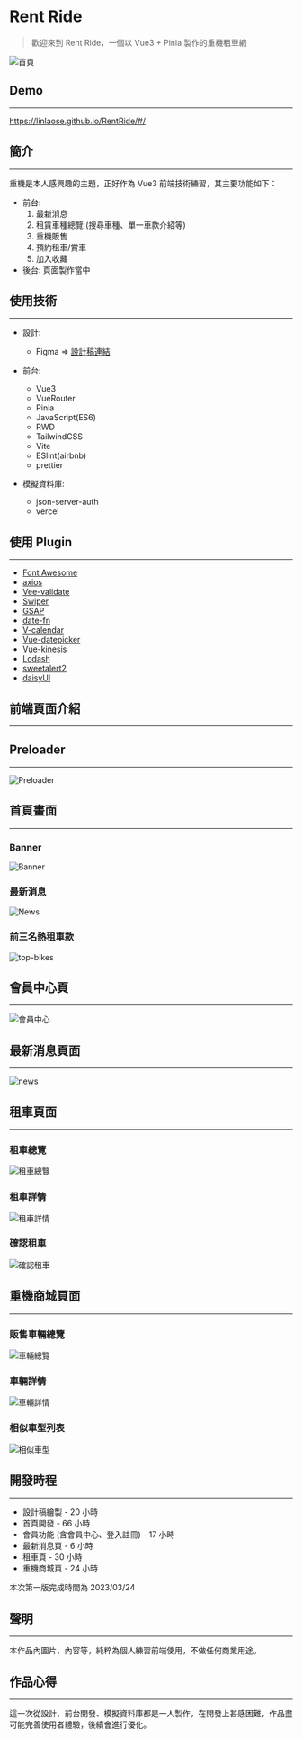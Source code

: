 # Rent Ride

> 歡迎來到 Rent Ride，一個以 Vue3 + Pinia 製作的重機租車網

![首頁](https://imgur.com/ewn1hIF.png)

## Demo

---

https://linlaose.github.io/RentRide/#/

## 簡介

---

重機是本人感興趣的主題，正好作為 Vue3 前端技術練習，其主要功能如下：

- 前台:
  1. 最新消息
  2. 租賃車種總覽 (搜尋車種、單一車款介紹等)
  3. 重機販售
  4. 預約租車/賞車
  5. 加入收藏
- 後台: 頁面製作當中

## 使用技術

---

- 設計:

  - Figma => [設計稿連結](https://www.figma.com/file/ybOB9cYwU7M4g7waa290lZ/RentRide?node-id=0-1&t=XF3iV9zNB0v8TPb6-0)

- 前台:

  - Vue3
  - VueRouter
  - Pinia
  - JavaScript(ES6)
  - RWD
  - TailwindCSS
  - Vite
  - ESlint(airbnb)
  - prettier

- 模擬資料庫:
  - json-server-auth
  - vercel

## 使用 Plugin

---

- [Font Awesome](https://fontawesome.com/icons)
- [axios](https://github.com/axios/axios)
- [Vee-validate](https://vee-validate.logaretm.com/v4/guide/overview/)
- [Swiper](https://swiperjs.com/)
- [GSAP](https://greensock.com/gsap/)
- [date-fn](https://date-fns.org/)
- [V-calendar](https://vcalendar.io/)
- [Vue-datepicker](https://vue3datepicker.com/)
- [Vue-kinesis](https://www.aminerman.com/kinesis/?ref=madewithvuejs.com#/)
- [Lodash](https://lodash.com/)
- [sweetalert2](https://sweetalert2.github.io/)
- [daisyUI](https://daisyui.com/)

## 前端頁面介紹

---

## Preloader

---

![Preloader](https://imgur.com/jsIX91h.gif)

## 首頁畫面

---

### Banner

![Banner](https://imgur.com/UFYFHNy.gif)

### 最新消息

![News](https://imgur.com/ngF9qMJ.gif)

### 前三名熱租車款

![top-bikes](https://i.imgur.com/fClHbCX.gif)

## 會員中心頁

---

![會員中心](https://imgur.com/zwohliO.png)

## 最新消息頁面

---

![news](https://imgur.com/DIFDet8.png)

## 租車頁面

---

### 租車總覽

![租車總覽](https://imgur.com/ut5U7TG.png)

### 租車詳情

![租車詳情](https://imgur.com/l8kTj3t.png)

### 確認租車

![確認租車](https://imgur.com/qotOuAb.png)

## 重機商城頁面

---

### 販售車輛總覽

![車輛總覽](https://imgur.com/dknUWAV.png)

### 車輛詳情

![車輛詳情](https://imgur.com/qzXWcPW.png)

### 相似車型列表

![相似車型](https://imgur.com/pHghYef.png)

## 開發時程

---

- 設計稿繪製 - 20 小時
- 首頁開發 - 66 小時
- 會員功能 (含會員中心、登入註冊) - 17 小時
- 最新消息頁 - 6 小時
- 租車頁 - 30 小時
- 重機商城頁 - 24 小時

本次第一版完成時間為 2023/03/24

## 聲明

---

本作品內圖片、內容等，純粹為個人練習前端使用，不做任何商業用途。

## 作品心得

---

這一次從設計、前台開發、模擬資料庫都是一人製作，在開發上甚感困難，作品盡可能完善使用者體驗，後續會進行優化。
